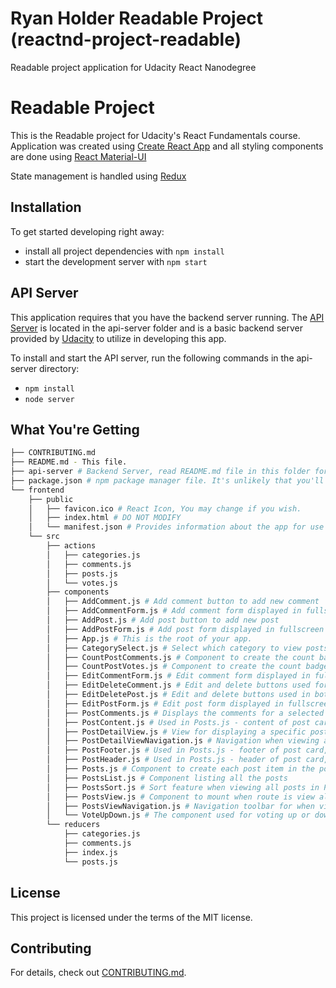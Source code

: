 # Ryan Holder Readable Project (reactnd-project-readable)
Readable project application for Udacity React Nanodegree

# Readable Project

This is the Readable project for Udacity's React Fundamentals course. Application was created using [Create React App](https://github.com/facebookincubator/create-react-app) and all styling components are done using [React Material-UI](https://material-ui-next.com/)

State management is handled using [Redux](https://redux.js.org/)

## Installation

To get started developing right away:

* install all project dependencies with `npm install`
* start the development server with `npm start`

## API Server

This application requires that you have the backend server running. The [API Server](https://github.com/ryanholder/reactnd-project-readable/tree/master/api-server) is located in the api-server folder and is a basic backend server provided by [Udacity](https://www.udacity.com/) to utilize in developing this app.

To install and start the API server, run the following commands in the api-server directory:

* `npm install`
* `node server`

## What You're Getting
```bash
├── CONTRIBUTING.md
├── README.md - This file.
├── api-server # Backend Server, read README.md file in this folder for more info
├── package.json # npm package manager file. It's unlikely that you'll need to modify this.
└── frontend
    ├── public
    │   ├── favicon.ico # React Icon, You may change if you wish.
    │   ├── index.html # DO NOT MODIFY
    │   └── manifest.json # Provides information about the app for use on devices
    └── src
        ├── actions
        │   ├── categories.js
        │   ├── comments.js
        │   ├── posts.js
        │   └── votes.js
        ├── components
        │   ├── AddComment.js # Add comment button to add new comment
        │   ├── AddCommentForm.js # Add comment form displayed in fullscreen dialog
        │   ├── AddPost.js # Add post button to add new post
        │   ├── AddPostForm.js # Add post form displayed in fullscreen dialog
        │   ├── App.js # This is the root of your app.
        │   ├── CategorySelect.js # Select which category to view posts for, used in PostsViewNavigation.js
        │   ├── CountPostComments.js # Component to create the count badge for post comments
        │   ├── CountPostVotes.js # Component to create the count badge for post votes
        │   ├── EditCommentForm.js # Edit comment form displayed in fullscreen dialog
        │   ├── EditDeleteComment.js # Edit and delete buttons used for each comment in post
        │   ├── EditDeletePost.js # Edit and delete buttons used in both posts list and a specific post view
        │   ├── EditPostForm.js # Edit post form displayed in fullscreen dialog
        │   ├── PostComments.js # Displays the comments for a selected post.
        │   ├── PostContent.js # Used in Posts.js - content of post card, body/content of post
        │   ├── PostDetailView.js # View for displaying a specific post
        │   ├── PostDetailViewNavigation.js # Navigation when viewing a selected post
        │   ├── PostFooter.js # Used in Posts.js - footer of post card, holds comment count and edit/delete post
        │   ├── PostHeader.js # Used in Posts.js - header of post card, contains posts title and vote component
        │   ├── Posts.js # Component to create each post item in the posts list
        │   ├── PostsList.js # Component listing all the posts
        │   ├── PostsSort.js # Sort feature when viewing all posts in PostsList
        │   ├── PostsView.js # Component to mount when route is view all posts or view posts for a specific category
        │   ├── PostsViewNavigation.js # Navigation toolbar for when viewing our posts list
        │   └── VoteUpDown.js # The component used for voting up or down on posts and comments
        └── reducers
            ├── categories.js
            ├── comments.js
            ├── index.js
            └── posts.js
```       

## License
This project is licensed under the terms of the MIT license.

## Contributing

For details, check out [CONTRIBUTING.md](CONTRIBUTING.md).
